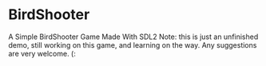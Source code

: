 # BirdShooter
 A Simple BirdShooter Game Made With SDL2
 Note: this is just an unfinished demo, still working on this game, and learning on the way.
 Any suggestions are very welcome. (:
